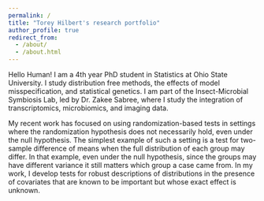 ```yaml
---
permalink: /
title: "Torey Hilbert's research portfolio"
author_profile: true
redirect_from: 
  - /about/
  - /about.html
---
```


Hello Human! I am a 4th year PhD student in Statistics at Ohio State University. I study distribution free methods, the effects of model misspecification, and statistical genetics. I am part of the Insect-Microbial Symbiosis Lab, led by Dr. Zakee Sabree, where I study the integration of transcriptomics, microbiomics, and imaging data.

My recent work has focused on using randomization-based tests in settings where the randomization hypothesis does not necessarily hold, even under the null hypothesis. The simplest example of such a setting is a test for two-sample difference of means when the full distribution of each group may differ. In that example, even under the null hypothesis, since the groups may have different variance it still matters which group a case came from. In my work, I develop tests for robust descriptions of distributions in the presence of covariates that are known to be important but whose exact effect is unknown.